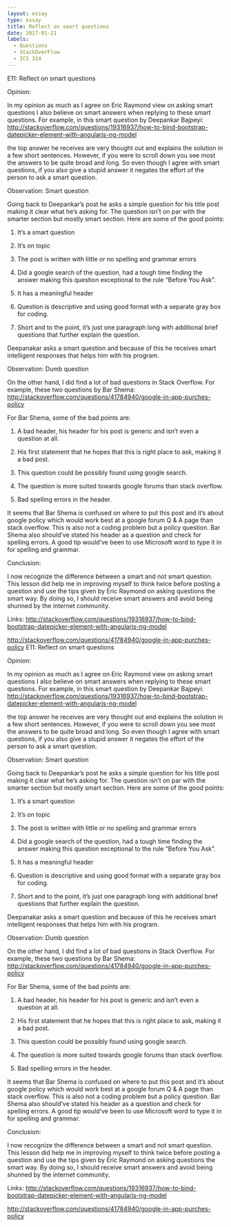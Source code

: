 ```yaml
---
layout: essay
type: essay
title: Reflect on smart questions
date: 2017-01-21
labels:
  - Questions
  - StackOverFlow
  - ICS 314 
---
```


E11: Reflect on smart questions

Opinion:

In my opinion as much as I agree on Eric Raymond view on asking smart questions I also believe on smart answers when replying to these smart questions. For example, in this smart question by Deepankar Bajpeyi: http://stackoverflow.com/questions/19316937/how-to-bind-bootstrap-datepicker-element-with-angularjs-ng-model 

the top answer he receives are very thought out and explains the solution in a few short sentences. However, if you were to scroll down you see most the answers to be quite broad and long. So even though I agree with smart questions, if you also give a stupid answer it negates the effort of the person to ask a smart question. 

Observation: Smart question

Going back to Deepankar’s post he asks a simple question for his title post making it clear what he’s asking for. The question isn’t on par with the smarter section but mostly smart section. Here are some of the good points:

1.	It’s a smart question

2.	It’s on topic

3.	The post is written with little or no spelling and grammar errors

4.	Did a google search of the question, had a tough time finding the answer making this question exceptional to the rule “Before You Ask”.

5.	It has a meaningful header

6.	Question is descriptive and using good format with a separate gray box for coding. 

7.	Short and to the point, it’s just one paragraph long with additional brief questions that further explain the question.

Deepanakar asks a smart question and because of this he receives smart intelligent responses that helps him with his program.

Observation: Dumb question

On the other hand, I did find a lot of bad questions in Stack Overflow. For example, these two questions by Bar Shema: http://stackoverflow.com/questions/41784940/google-in-app-purches-policy 

For Bar Shema, some of the bad points are:

1.	A bad header, his header for his post is generic and isn’t even a question at all.

2.	His first statement that he hopes that this is right place to ask, making it a bad post. 

3.	This question could be possibly found using google search.

4.	The question is more suited towards google forums than stack overflow.

5.	Bad spelling errors in the header.

It seems that Bar Shema is confused on where to put this post and it’s about google policy which would work best at a google forum Q & A page than stack overflow. This is also not a coding problem but a policy question. Bar Shema also should’ve stated his header as a question and check for spelling errors. A good tip would’ve been to use Microsoft word to type it in for spelling and grammar. 

Conclusion:

I now recognize the difference between a smart and not smart question. This lesson did help me in improving myself to think twice before posting a question and use the tips given by Eric Raymond on asking questions the smart way. By doing so, I should receive smart answers and avoid being shunned by the internet community. 

Links:
http://stackoverflow.com/questions/19316937/how-to-bind-bootstrap-datepicker-element-with-angularjs-ng-model 

http://stackoverflow.com/questions/41784940/google-in-app-purches-policy
E11: Reflect on smart questions

Opinion:

In my opinion as much as I agree on Eric Raymond view on asking smart questions I also believe on smart answers when replying to these smart questions. For example, in this smart question by Deepankar Bajpeyi: http://stackoverflow.com/questions/19316937/how-to-bind-bootstrap-datepicker-element-with-angularjs-ng-model 

the top answer he receives are very thought out and explains the solution in a few short sentences. However, if you were to scroll down you see most the answers to be quite broad and long. So even though I agree with smart questions, if you also give a stupid answer it negates the effort of the person to ask a smart question. 

Observation: Smart question

Going back to Deepankar’s post he asks a simple question for his title post making it clear what he’s asking for. The question isn’t on par with the smarter section but mostly smart section. Here are some of the good points:

1.	It’s a smart question

2.	It’s on topic

3.	The post is written with little or no spelling and grammar errors

4.	Did a google search of the question, had a tough time finding the answer making this question exceptional to the rule “Before You Ask”.

5.	It has a meaningful header

6.	Question is descriptive and using good format with a separate gray box for coding. 

7.	Short and to the point, it’s just one paragraph long with additional brief questions that further explain the question.

Deepanakar asks a smart question and because of this he receives smart intelligent responses that helps him with his program.

Observation: Dumb question

On the other hand, I did find a lot of bad questions in Stack Overflow. For example, these two questions by Bar Shema: http://stackoverflow.com/questions/41784940/google-in-app-purches-policy 

For Bar Shema, some of the bad points are:

1.	A bad header, his header for his post is generic and isn’t even a question at all.

2.	His first statement that he hopes that this is right place to ask, making it a bad post. 

3.	This question could be possibly found using google search.

4.	The question is more suited towards google forums than stack overflow.

5.	Bad spelling errors in the header.

It seems that Bar Shema is confused on where to put this post and it’s about google policy which would work best at a google forum Q & A page than stack overflow. This is also not a coding problem but a policy question. Bar Shema also should’ve stated his header as a question and check for spelling errors. A good tip would’ve been to use Microsoft word to type it in for spelling and grammar. 

Conclusion:

I now recognize the difference between a smart and not smart question. This lesson did help me in improving myself to think twice before posting a question and use the tips given by Eric Raymond on asking questions the smart way. By doing so, I should receive smart answers and avoid being shunned by the internet community. 

Links:
http://stackoverflow.com/questions/19316937/how-to-bind-bootstrap-datepicker-element-with-angularjs-ng-model 

http://stackoverflow.com/questions/41784940/google-in-app-purches-policy

